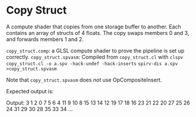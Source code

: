 # Copy Struct

A compute shader that copies from one storage buffer to another.  Each contains
an array of structs of 4 floats.  The copy swaps members 0 and 3, and forwards
members 1 and 2.

`copy_struct.comp`: a GLSL compute shader to prove the pipeline is set up
correctly.
`copy_struct.spvasm`: Compiled from `copy_struct.cl` with 
  `clspv copy_struct.cl -o a.spv -hack-undef -hack-inserts`
  `spirv-dis a.spv >copy_struct.spvasm`

  Note that `copy_struct.spvasm` does *not* use OpCompositeInsert.

Expected output is:

Output: <shader-name> 3 1 2 0 7 5 6 4 11 9 10 8 15 13 14 12 19 17 18 16 23 21 22
20 27 25 26 24 31 29 30 28 35 33 34 ...
